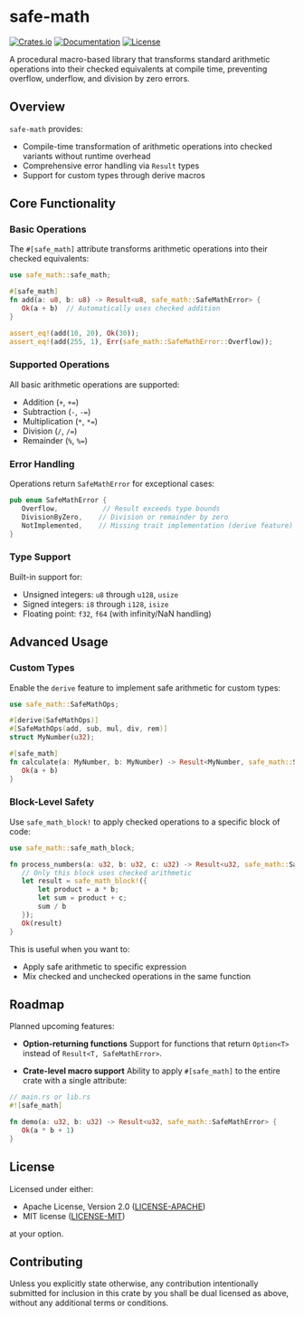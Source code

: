 # safe-math

[![Crates.io](https://img.shields.io/crates/v/safe-math.svg)](https://crates.io/crates/safe-math)
[![Documentation](https://docs.rs/safe-math/badge.svg)](https://docs.rs/safe-math)
[![License](https://img.shields.io/badge/license-MIT%2FApache--2.0-blue.svg)](README.md)

A procedural macro-based library that transforms standard arithmetic operations into their checked equivalents at compile time, preventing overflow, underflow, and division by zero errors.

## Overview

`safe-math` provides:
- Compile-time transformation of arithmetic operations into checked variants without runtime overhead
- Comprehensive error handling via `Result` types
- Support for custom types through derive macros

## Core Functionality

### Basic Operations

The `#[safe_math]` attribute transforms arithmetic operations into their checked equivalents:

```rust
use safe_math::safe_math;

#[safe_math]
fn add(a: u8, b: u8) -> Result<u8, safe_math::SafeMathError> {
   Ok(a + b)  // Automatically uses checked addition
}

assert_eq!(add(10, 20), Ok(30));
assert_eq!(add(255, 1), Err(safe_math::SafeMathError::Overflow));
```

### Supported Operations

All basic arithmetic operations are supported:
- Addition (`+`, `+=`)
- Subtraction (`-`, `-=`)
- Multiplication (`*`, `*=`)
- Division (`/`, `/=`)
- Remainder (`%`, `%=`)

### Error Handling

Operations return `SafeMathError` for exceptional cases:
```rust
pub enum SafeMathError {
   Overflow,           // Result exceeds type bounds
   DivisionByZero,    // Division or remainder by zero
   NotImplemented,    // Missing trait implementation (derive feature)
}
```

### Type Support

Built-in support for:
- Unsigned integers: `u8` through `u128`, `usize`
- Signed integers: `i8` through `i128`, `isize`
- Floating point: `f32`, `f64` (with infinity/NaN handling)

## Advanced Usage

### Custom Types

Enable the `derive` feature to implement safe arithmetic for custom types:

```rust
use safe_math::SafeMathOps;

#[derive(SafeMathOps)]
#[SafeMathOps(add, sub, mul, div, rem)]
struct MyNumber(u32);

#[safe_math]
fn calculate(a: MyNumber, b: MyNumber) -> Result<MyNumber, safe_math::SafeMathError> {
   Ok(a + b)
}
```

### Block-Level Safety

Use `safe_math_block!` to apply checked operations to a specific block of code:

```rust
use safe_math::safe_math_block;

fn process_numbers(a: u32, b: u32, c: u32) -> Result<u32, safe_math::SafeMathError> {
   // Only this block uses checked arithmetic
   let result = safe_math_block!({
       let product = a * b;
       let sum = product + c;
       sum / b
   });
   Ok(result)
}
```

This is useful when you want to:
- Apply safe arithmetic to specific expression
- Mix checked and unchecked operations in the same function

## Roadmap

Planned upcoming features:

- **Option-returning functions**
 Support for functions that return `Option<T>` instead of `Result<T, SafeMathError>`.

- **Crate-level macro support**
 Ability to apply `#[safe_math]` to the entire crate with a single attribute:

```rust
// main.rs or lib.rs
#![safe_math]

fn demo(a: u32, b: u32) -> Result<u32, safe_math::SafeMathError> {
   Ok(a * b + 1)
}
```

## License

Licensed under either:
- Apache License, Version 2.0 ([LICENSE-APACHE](LICENSE-APACHE))
- MIT license ([LICENSE-MIT](LICENSE-MIT))

at your option.

## Contributing

Unless you explicitly state otherwise, any contribution intentionally submitted
for inclusion in this crate by you shall be dual licensed as above, without any
additional terms or conditions.
